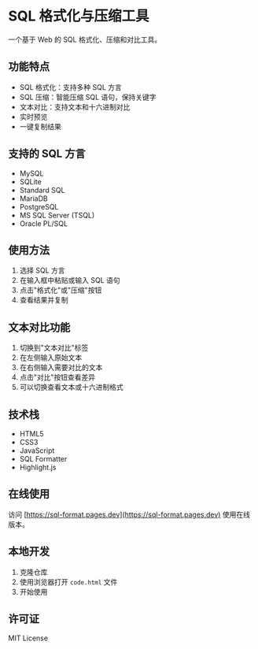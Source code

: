 # SQL 格式化与压缩工具

一个基于 Web 的 SQL 格式化、压缩和对比工具。

## 功能特点

- SQL 格式化：支持多种 SQL 方言
- SQL 压缩：智能压缩 SQL 语句，保持关键字
- 文本对比：支持文本和十六进制对比
- 实时预览
- 一键复制结果

## 支持的 SQL 方言

- MySQL
- SQLite
- Standard SQL
- MariaDB
- PostgreSQL
- MS SQL Server (TSQL)
- Oracle PL/SQL

## 使用方法

1. 选择 SQL 方言
2. 在输入框中粘贴或输入 SQL 语句
3. 点击"格式化"或"压缩"按钮
4. 查看结果并复制

## 文本对比功能

1. 切换到"文本对比"标签
2. 在左侧输入原始文本
3. 在右侧输入需要对比的文本
4. 点击"对比"按钮查看差异
5. 可以切换查看文本或十六进制格式

## 技术栈

- HTML5
- CSS3
- JavaScript
- SQL Formatter
- Highlight.js

## 在线使用

访问 [https://sql-format.pages.dev](https://sql-format.pages.dev) 使用在线版本。

## 本地开发

1. 克隆仓库
2. 使用浏览器打开 `code.html` 文件
3. 开始使用

## 许可证

MIT License 